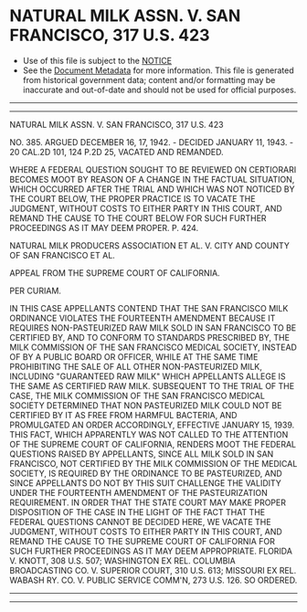---
---

# NATURAL MILK ASSN. V. SAN FRANCISCO, 317 U.S. 423

* Use of this file is subject to the [NOTICE](https://github.com/publicdocs/notice/blob/master/NOTICE)
* See the [Document Metadata](../../../) for more information.
  This file is generated from historical government data; content and/or formatting may be inaccurate and out-of-date and should not be used for official purposes.

----------
----------

NATURAL MILK ASSN. V. SAN FRANCISCO, 317 U.S. 423

NO. 385.  ARGUED DECEMBER 16, 17, 1942.  - DECIDED JANUARY 11, 1943.  - 20 CAL.2D 101, 124 P.2D 25, VACATED AND REMANDED.

WHERE A FEDERAL QUESTION SOUGHT TO BE REVIEWED ON CERTIORARI BECOMES MOOT BY REASON OF A CHANGE IN THE FACTUAL SITUATION, WHICH OCCURRED AFTER THE TRIAL AND WHICH WAS NOT NOTICED BY THE COURT BELOW, THE PROPER PRACTICE IS TO VACATE THE JUDGMENT, WITHOUT COSTS TO EITHER PARTY IN THIS COURT, AND REMAND THE CAUSE TO THE COURT BELOW FOR SUCH FURTHER PROCEEDINGS AS IT MAY DEEM PROPER.  P. 424.

NATURAL MILK PRODUCERS ASSOCIATION ET AL. V. CITY AND COUNTY OF SAN FRANCISCO ET AL.

APPEAL FROM THE SUPREME COURT OF CALIFORNIA.

PER CURIAM.

IN THIS CASE APPELLANTS CONTEND THAT THE SAN FRANCISCO MILK ORDINANCE VIOLATES THE FOURTEENTH AMENDMENT BECAUSE IT REQUIRES NON-PASTEURIZED RAW MILK SOLD IN SAN FRANCISCO TO BE CERTIFIED BY, AND TO CONFORM TO STANDARDS PRESCRIBED BY, THE MILK COMMISSION OF THE SAN FRANCISCO MEDICAL SOCIETY, INSTEAD OF BY A PUBLIC BOARD OR OFFICER, WHILE AT THE SAME TIME PROHIBITING THE SALE OF ALL OTHER NON-PASTEURIZED MILK, INCLUDING "GUARANTEED RAW MILK" WHICH APPELLANTS ALLEGE IS THE SAME AS CERTIFIED RAW MILK.  SUBSEQUENT TO THE TRIAL OF THE CASE, THE MILK COMMISSION OF THE SAN FRANCISCO MEDICAL SOCIETY DETERMINED THAT NON PASTEURIZED MILK COULD NOT BE CERTIFIED BY IT AS FREE FROM HARMFUL BACTERIA, AND PROMULGATED AN ORDER ACCORDINGLY, EFFECTIVE JANUARY 15, 1939.  THIS FACT, WHICH APPARENTLY WAS NOT CALLED TO THE ATTENTION OF THE SUPREME COURT OF CALIFORNIA, RENDERS MOOT THE FEDERAL QUESTIONS RAISED BY APPELLANTS, SINCE ALL MILK SOLD IN SAN FRANCISCO, NOT CERTIFIED BY THE MILK COMMISSION OF THE MEDICAL SOCIETY, IS REQUIRED BY THE ORDINANCE TO BE PASTEURIZED, AND SINCE APPELLANTS DO NOT BY THIS SUIT CHALLENGE THE VALIDITY UNDER THE FOURTEENTH AMENDMENT OF THE PASTEURIZATION REQUIREMENT.  IN ORDER THAT THE STATE COURT MAY MAKE PROPER DISPOSITION OF THE CASE IN THE LIGHT OF THE FACT THAT THE FEDERAL QUESTIONS CANNOT BE DECIDED HERE, WE VACATE THE JUDGMENT, WITHOUT COSTS TO EITHER PARTY IN THIS COURT, AND REMAND THE CAUSE TO THE SUPREME COURT OF CALIFORNIA FOR SUCH FURTHER PROCEEDINGS AS IT MAY DEEM APPROPRIATE.  FLORIDA V. KNOTT, 308 U.S. 507; WASHINGTON EX REL. COLUMBIA BROADCASTING CO. V. SUPERIOR COURT, 310 U.S. 613; MISSOURI EX REL. WABASH RY. CO. V. PUBLIC SERVICE COMM'N, 273 U.S. 126.  SO ORDERED.


----------
----------

